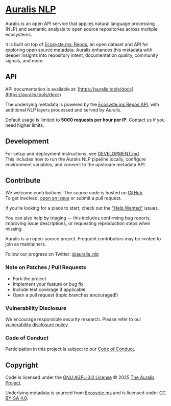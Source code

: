 # [Auralis NLP](https://auralis.netlify.app)

Auralis is an open API service that applies natural language processing (NLP) and semantic analysis to open source repositories across multiple ecosystems.

It is built on top of [Ecosyste.ms: Repos](https://repos.ecosyste.ms), an open dataset and API for exploring open source metadata. Auralis enhances this metadata with deeper insights into repository intent, documentation quality, community signals, and more.

## API

API documentation is available at: [https://auralis.tools/docs](https://auralis.tools/docs)

The underlying metadata is powered by the [Ecosyste.ms Repos API](https://repos.ecosyste.ms/docs), with additional NLP layers processed and served by Auralis.

Default usage is limited to **5000 requests per hour per IP**. Contact us if you need higher limits.

## Development

For setup and deployment instructions, see [DEVELOPMENT.md](DEVELOPMENT.md).  
This includes how to run the Auralis NLP pipeline locally, configure environment variables, and connect to the upstream metadata API.

## Contribute

We welcome contributions! The source code is hosted on [GitHub](https://github.com/auralis-nlp/auralis).  
To get involved, [open an issue](https://github.com/auralis-nlp/auralis/issues/new) or submit a pull request.

If you're looking for a place to start, check out the ["Help Wanted"](https://github.com/auralis-nlp/auralis/issues?q=is%3Aopen+label%3A%22help+wanted%22) issues.

You can also help by triaging — this includes confirming bug reports, improving issue descriptions, or requesting reproduction steps when missing.

Auralis is an open-source project. Frequent contributors may be invited to join as maintainers.

Follow our progress on Twitter: [@auralis_nlp](https://twitter.com/auralis_nlp)

### Note on Patches / Pull Requests

- Fork the project
- Implement your feature or bug fix
- Include test coverage if applicable
- Open a pull request (topic branches encouraged!)

### Vulnerability Disclosure

We encourage responsible security research. Please refer to our [vulnerability disclosure policy](https://github.com/auralis-nlp/auralis/security/policy).

### Code of Conduct

Participation in this project is subject to our [Code of Conduct](https://github.com/auralis-nlp/.github/blob/main/CODE_OF_CONDUCT.md).

## Copyright

Code is licensed under the [GNU AGPL-3.0 License](LICENSE) © 2025 [The Auralis Project](https://github.com/auralis-nlp).

Underlying metadata is sourced from [Ecosyste.ms](https://repos.ecosyste.ms) and is licensed under [CC BY-SA 4.0](https://creativecommons.org/licenses/by-sa/4.0/).
